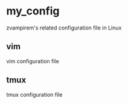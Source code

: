 # my_config
zvampirem's related configuration file in Linux

## vim
vim configuration file

## tmux
tmux configuration file
